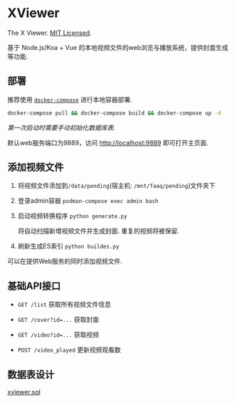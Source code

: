 # XViewer

The X Viewer. [MIT Licensed](LICENSE).

基于 Node.js/Koa + Vue 的本地视频文件的web浏览与播放系统，提供封面生成等功能.

## 部署

推荐使用 [`docker-compose`](https://docs.docker.com/compose/) 进行本地容器部署.

```bash
docker-compose pull && docker-compose build && docker-compose up -d
```

*第一次启动时需要手动初始化数据库表.*

默认web服务端口为9889，访问 [http://localhost:9889](http://localhost:9889) 即可打开主页面.

## 添加视频文件

1. 将视频文件添加到`/data/pending`(宿主机: `/mnt/faaq/pending`)文件夹下

2. 登录admin容器 `podman-compose exec admin bash`

3. 启动视频转换程序 `python generate.py`
    
    将自动扫描新增视频文件并生成封面. 重复的视频将被保留.

4. 刷新生成ES索引 `python buildes.py`

可以在提供Web服务的同时添加视频文件.

## 基础API接口

- `GET /list` 获取所有视频文件信息

- `GET /cover?id=...` 获取封面

- `GET /video?id=...` 获取视频

- `POST /video_played` 更新视频观看数

## 数据表设计

[xviewer.sql](design/xviewer.sql)

